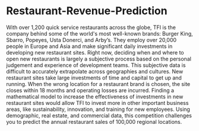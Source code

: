 # Restaurant-Revenue-Prediction
With over 1,200 quick service restaurants across the globe, TFI is the company behind some of the world's most well-known brands: Burger King, Sbarro, Popeyes, Usta Donerci, and Arby’s. They employ over 20,000 people in Europe and Asia and make significant daily investments in developing new restaurant sites.  Right now, deciding when and where to open new restaurants is largely a subjective process based on the personal judgement and experience of development teams. This subjective data is difficult to accurately extrapolate across geographies and cultures.   New restaurant sites take large investments of time and capital to get up and running. When the wrong location for a restaurant brand is chosen, the site closes within 18 months and operating losses are incurred.   Finding a mathematical model to increase the effectiveness of investments in new restaurant sites would allow TFI to invest more in other important business areas, like sustainability, innovation, and training for new employees. Using demographic, real estate, and commercial data, this competition challenges you to predict the annual restaurant sales of 100,000 regional locations.
